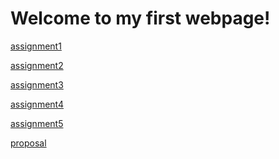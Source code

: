 # Welcome to my first webpage!

[assignment1](https://github.com/chuqing-1996/chuqing-1996.github.io/tree/main/assignments/assignment1) 

[assignment2](file:///C:/Users/%E5%B0%8F%E6%99%B4%E6%99%B4/Desktop/airtable.html)

[assignment3]()

[assignment4]()

[assignment5]()

[proposal](https://github.com/chuqing-1996/chuqing-1996.github.io/tree/main/assignments/proposal)
